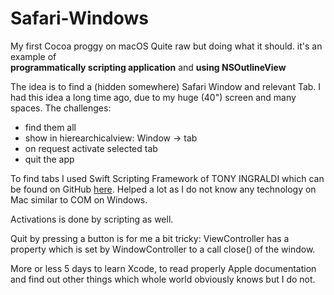 # Safari-Windows
My first Cocoa proggy on macOS Quite raw but doing what it should.
it's an example of <br>
<strong>programmatically scripting application</strong> and 
<strong>using NSOutlineView</strong>

The idea is to find a (hidden somewhere) Safari Window and relevant Tab. I had this idea a long time ago, due to my huge (40") screen and many spaces. 
The challenges:
- find them all
- show in hierearchicalview: Window -> tab
- on request activate selected tab
- quit the app

To find tabs I used Swift Scripting Framework of TONY INGRALDI which can be found on GitHub <a href="https://github.com/tingraldi/SwiftScripting">here</a>. Helped a lot as I do not know any technology on Mac 
similar to COM on Windows.

Activations is done by scripting as well.

Quit by pressing a button is for me a bit tricky: ViewController has a property which is set by WindowController 
to a call close() of the window.  

More or less 5 days to learn Xcode, to read properly Apple documentation and find out other things which whole world obviously knows but I do not.
